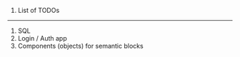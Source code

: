 1. List of TODOs

-----------------------

1. SQL
2. Login / Auth app
3. Components (objects) for semantic blocks
